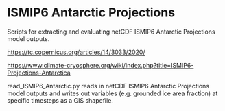 # ISMIP6 Antarctic Projections

Scripts for extracting and evaluating netCDF ISMIP6 Antarctic Projections model outputs.

https://tc.copernicus.org/articles/14/3033/2020/

https://www.climate-cryosphere.org/wiki/index.php?title=ISMIP6-Projections-Antarctica


read_ISMIP6_Antarctic.py reads in netCDF ISMIP6 Antarctic Projections model outputs and writes out variables (e.g. grounded ice area fraction) at specific timesteps as a GIS shapefile.
